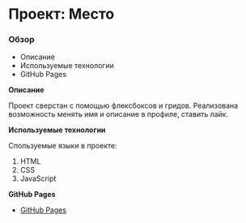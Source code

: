 # Проект: Место

### Обзор

* Описание
* Используемые технологии
* GitHub Pages

**Описание**

Проект сверстан с помощью флексбоксов и гридов. Реализована возможность менять имя и описание в профиле, ставить лайк.

**Используемые технологии**

Спользуемые языки в проекте:
1. HTML
2. CSS
3. JavaScript

**GitHub Pages**

* [GitHub Pages](https://p1d3c.github.io/mesto/)
